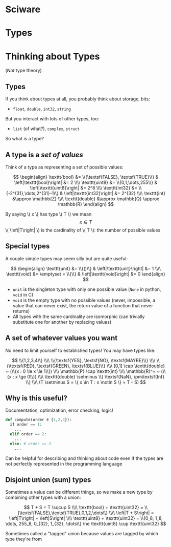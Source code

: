 # Sciware

# Types



# Thinking about Types

(*Not* type theory)


## Types

If you think about types at all, you probably think about storage, bits:
   * `float`, `double`, `int32`, `string`

But you interact with lots of other types, too:
   * `list` (of what?), `complex`, `struct`

So what is a type?


## A type is a *set of values*

Think of a type as representing a set of possible values:

$$
\begin{align}
	\texttt{bool} &= \\{\textsf{FALSE}, \textsf{TRUE}\\} & \left|\texttt{bool}\right| &= 2 \\\\
	\texttt{uint8} &= \\{0,1,\dots,255\\} & \left|\texttt{uint8}\right| &= 2^8 \\\\
        \texttt{int32} &= \\{-2^{31},\dots,2^{31}-1\\} & \left|\texttt{int32}\right| &= 2^{32} \\\\
        \texttt{int} &\approx \mathbb{Z} \\\\
        \texttt{double} &\approx \mathbb{Q} \approx \mathbb{R}
\end{align}
$$

By saying \\( x \\) has type \\( T \\) we mean
$$ x \in T $$
\\( \left|T\right| \\) is the cardinality of \\( T \\): the number of possible values


## Special types

A couple simple types may seem silly but are quite useful:

$$
\begin{align}
	\texttt{unit} &= \\{()\\} & \left|\texttt{unit}\right| &= 1 \\\\
	\texttt{void} &= \emptyset = \\{\\} & \left|\texttt{void}\right| &= 0
\end{align}
$$

* `unit` is the singleton type with only one possible value (`None` in python, `void` in C)
* `void` is the empty type with no possible values (never, impossible, a value that can never exist, the return value of a function that never returns)
* All types with the same cardinality are isomorphic (can trivially substitute one for another by replacing values)


## A set of whatever values you want

No need to limit yourself to established types!
You may have types like:

$$
	\\{1,2,3,4\\} \\\\
	\\{\textsf{YES}, \textsf{NO}, \textsf{MAYBE}\\} \\\\
	\\{\textsf{RED}, \textsf{GREEN}, \textsf{BLUE}\\} \\\\
	[0,1] \cap \texttt{double} ~ (\\{x : 0 \le x \le 1\\}) \\\\
	\mathbb{P} \cap \texttt{int} \\\\
	\mathbb{R}^+ ~ (\\{x : x \ge 0\\}) \\\\
	\texttt{double} \setminus \\{ \textsf{NaN}, \pm\textsf{Inf} \\} \\\\
	(T \setminus S = \{ x \in T : x \notin S \} = T - S)
$$


## Why is this useful?

Documentation, optimization, error checking, logic!

```python
def compute(order ∈ {1,2,3}):
  if order == 1:
    ...
  elif order == 2:
    ...
  else: # order == 3
    ...
```

Can be helpful for describing and thinking about code even if the types are not perfectly represented in the programming language


## Disjoint union (sum) types

Sometimes a value can be different things, so we make a new type by combining other types with a union:

$$
	T + S = T \sqcup S \\\\
	\texttt{bool} + \texttt{uint32} = \\{\textsf{FALSE},\textsf{TRUE},0,1,2,\dots\\} \\\\
	\left|T + S\right| = \left|T\right| + \left|S\right| \\\\
	\texttt{uint8} + \texttt{uint32} = \\{0_8, 1_8, \dots, 255_8, 0_{32}, 1_{32}, \dots\\} \ne \texttt{uint8} \cup \texttt{uint32}
$$

Sometimes called a "tagged" union because values are tagged by which type they're from
